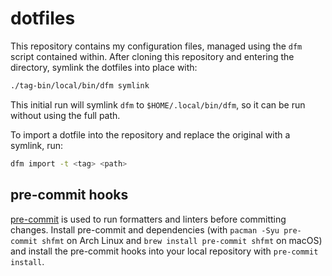 # dotfiles

This repository contains my configuration files, managed using the `dfm` script
contained within. After cloning this repository and entering the directory,
symlink the dotfiles into place with:

```bash
./tag-bin/local/bin/dfm symlink
```

This initial run will symlink `dfm` to `$HOME/.local/bin/dfm`, so it can be run
without using the full path.

To import a dotfile into the repository and replace the original with a symlink,
run:

```bash
dfm import -t <tag> <path>
```

## pre-commit hooks

[pre-commit] is used to run formatters and linters before committing changes.
Install pre-commit and dependencies (with `pacman -Syu pre-commit shfmt` on Arch
Linux and `brew install pre-commit shfmt` on macOS) and install the pre-commit
hooks into your local repository with `pre-commit install`.

[pre-commit]: https://pre-commit.com/
